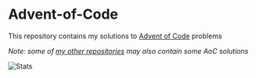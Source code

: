 # Advent-of-Code

This repository contains my solutions to [Advent of Code](https://adventofcode.com/) problems

*Note: some of [my other repositories](https://github.com/MarcinKozak005?tab=repositories&q=Solutions&type=&language=&sort=) may also contain some AoC solutions*

![Stats](https://github.com/MarcinKozak005/Python-Solutions/blob/main/AdventOfCode/readme/stats.PNG)